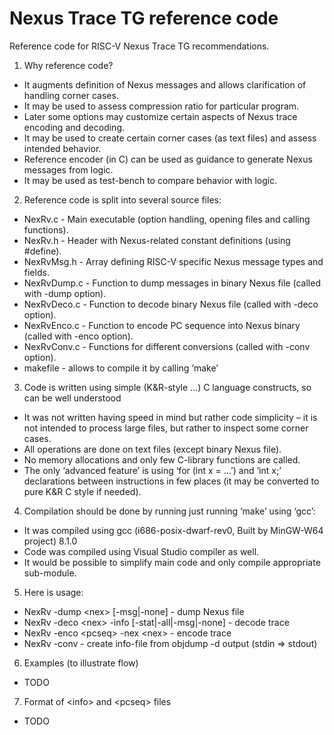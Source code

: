 # Nexus Trace TG reference code
Reference code for RISC-V Nexus Trace TG recommendations.<br>

1. Why reference code?<br>
* It augments definition of Nexus messages and allows clarification of handling corner cases.<br>
* It may be used to assess compression ratio for particular program.<br>
* Later some options may customize certain aspects of Nexus trace encoding and decoding.<br>
* It may be used to create certain corner cases (as text files) and assess intended behavior.<br>
* Reference encoder (in C) can be used as guidance to generate Nexus messages from logic.<br>
* It may be used as test-bench to compare behavior with logic.<br>

2. Reference code is split into several source files:<br>
* NexRv.c		  - Main executable (option handling, opening files and calling functions).<br>
* NexRv.h	    - Header with Nexus-related constant definitions (using #define).<br>
* NexRvMsg.h	- Array defining RISC-V specific Nexus message types and fields.<br>
* NexRvDump.c	- Function to dump messages in binary Nexus file (called with -dump option).<br>
* NexRvDeco.c	- Function to decode binary Nexus file (called with -deco option).<br>
* NexRvEnco.c	- Function to encode PC sequence into Nexus binary (called with -enco option).<br>
* NexRvConv.c	- Functions for different conversions (called with -conv option).<br>
* makefile	  - allows to compile it by calling ‘make’<br>
  
3. Code is written using simple (K&R-style …) C language constructs, so can be well understood<br>

* It was not written having speed in mind but rather code simplicity – it is not intended to process large files, but rather to inspect some corner cases.<br>
* All operations are done on text files (except binary Nexus file).<br>
* No memory allocations and only few C-library functions are called.<br>
* The only ‘advanced feature’ is using ‘for (int x = …’) and ‘int x;’ declarations between instructions in few places (it may be converted to pure K&R C style if needed).<br>

4. Compilation should be done by running just running ‘make’ using ‘gcc’:

* It was compiled using gcc (i686-posix-dwarf-rev0, Built by MinGW-W64 project) 8.1.0
* Code was compiled using Visual Studio compiler as well.
* It would be possible to simplify main code and only compile appropriate sub-module.

5.	Here is usage:<br>

* NexRv -dump \<nex\> [-msg|-none] - dump Nexus file<br>
* NexRv -deco \<nex\> -info <info> [-stat|-all|-msg|-none] - decode trace<br>
* NexRv -enco \<pcseq\> -nex \<nex\> - encode trace<br>
* NexRv -conv - create info-file from objdump -d output (stdin => stdout)<br>

6.	Examples (to illustrate flow)<br>

* TODO<br>

7.	Format of \<info\> and \<pcseq\> files<br>
  
* TODO<br>
